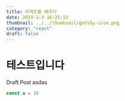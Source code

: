 ```yaml
---
title: 리액트를 배우다
date: 2019-1-3 16:21:13
thumbnail: ../../thumbnail/gatsby-icon.png
category: "react"
draft: false
---
```


# 테스트입니다

Draft Post
asdas

```js
const a = 10
```
